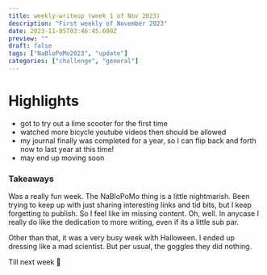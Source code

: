 ```yaml
---
title: weekly-writeup (week 1 of Nov 2023)
description: "First weekly of November 2023"
date: 2023-11-05T03:46:45.698Z
preview: ""
draft: false
tags: ["NaBloPoMo2023", "update"]
categories: ["challenge", "general"]
---
```


# Highlights

- got to try out a lime scooter for the first time
- watched more bicycle youtube videos then should be allowed
- my journal finally was completed for a year, so I can flip back and forth now to last year at this time!
- may end up moving soon


### Takeaways

Was a really fun week. The NaBloPoMo thing is a little nightmarish. Been trying to keep up with just sharing interesting links and tid bits, but I keep forgetting to publish. So I feel like im missing content. Oh, well. In anycase I really do like the dedication to more writing, even if its a little sub par.

Other than that, it was a very busy week with Halloween. I ended up dressing like a mad scientist. But per usual, the goggles they did nothing.

Till next week 👋